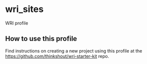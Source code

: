 # wri_sites
WRI profile

## How to use this profile

Find instructions on creating a new project using this profile at the https://github.com/thinkshout/wri-starter-kit repo.

